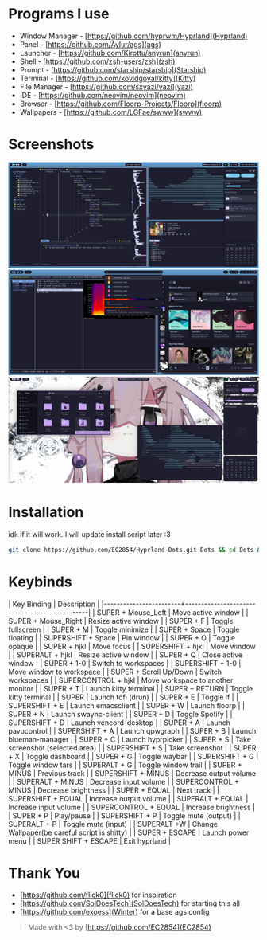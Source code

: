 # Programs I use
- Window Manager - [https://github.com/hyprwm/Hyprland](Hyprland)
- Panel - [https://github.com/Aylur/ags](ags)
- Launcher - [https://github.com/Kirottu/anyrun](anyrun)
- Shell - [https://github.com/zsh-users/zsh](zsh)
- Prompt - [https://github.com/starship/starship](Starship)
- Terminal - [https://github.com/kovidgoyal/kitty](Kitty)
- File Manager - [https://github.com/sxyazi/yazi](yazi)
- IDE - [https://github.com/neovim/neovim](neovim)
- Browser - [https://github.com/Floorp-Projects/Floorp](floorp)
- Wallpapers - [https://github.com/LGFae/swww](swww)

# Screenshots
![img 1](./screenshots/nvim-ags-shork-zsh.png) 
![img 2](./screenshots/anyrun-lf-spotify.png)
![img 3](./screenshots/purple!.png)
# Installation
idk if it will work. I will update install script later :3
``` sh
git clone https://github.com/EC2854/Hyprland-Dots.git Dots && cd Dots && ./install.sh
```

# Keybinds
| Key Binding            | Description                                   |
|------------------------+-----------------------------------------------|
| SUPER + Mouse_Left     | Move active window                            |
| SUPER + Mouse_Right    | Resize active window                          |
| SUPER + F              | Toggle fullscreen                             |
| SUPER + M              | Toggle minimize                               |
| SUPER + Space          | Toggle floating                               |
| SUPERSHIFT + Space     | Pin window                                    |
| SUPER + O              | Toggle opaque                                 |
| SUPER + hjkl           | Move focus                                    |
| SUPERSHIFT + hjkl      | Move window                                   |
| SUPERALT + hjkl        | Resize active window                          |
| SUPER + Q              | Close active window                           |
| SUPER + 1-0            | Switch to workspaces                          |
| SUPERSHIFT + 1-0       | Move window to workspace                      |
| SUPER + Scroll Up/Down | Switch workspaces                             |
| SUPERCONTROL + hjkl    | Move workspace to another monitor             |
| SUPER + T              | Launch kitty terminal                         |
| SUPER + RETURN         | Toggle kitty terminal                         |
| SUPER                  | Launch tofi (drun)                            |
| SUPER + E              | Toggle lf                                     |
| SUPERSHIFT + E         | Launch emacsclient                            |
| SUPER + W              | Launch floorp                                 |
| SUPER + N              | Launch swaync-client                          |
| SUPER + D              | Toggle Spotify                                |
| SUPERSHIFT + D         | Launch vencord-desktop                        |
| SUPER + A              | Launch pavucontrol                            |
| SUPERSHIFT + A         | Launch qpwgraph                               |
| SUPER + B              | Launch blueman-manager                        |
| SUPER + C              | Launch hyprpicker                             |
| SUPER + S              | Take screenshot  (selected area)              |
| SUPERSHIFT + S         | Take screenshot                               |
| SUPER + X              | Toggle dashboard                              |
| SUPER + G              | Toggle waybar                                 |
| SUPERSHIFT + G         | Toggle window tars                            |
| SUPERALT + G           | Toggle window trail                           |
| SUPER + MINUS          | Previous track                                |
| SUPERSHIFT + MINUS     | Decrease output volume                        |
| SUPERALT + MINUS       | Decrease input volume                         |
| SUPERCONTROL + MINUS   | Decrease brightness                           |
| SUPER + EQUAL          | Next track                                    |
| SUPERSHIFT + EQUAL     | Increase output volume                        |
| SUPERALT + EQUAL       | Increase input volume                         |
| SUPERCONTROL + EQUAL   | Increase brightness                           |
| SUPER + P              | Play/pause                                    |
| SUPERSHIFT + P         | Toggle mute (output)                          |
| SUPERALT + P           | Toggle mute (input)                           |
| SUPERALT +W            | Change Wallpaper(be careful script is shitty) |
| SUPER + ESCAPE         | Launch power menu                             |
| SUPER SHIFT + ESCAPE   | Exit hyprland                                 |

# Thank You
- [https://github.com/flick0](flick0) for inspiration
- [https://github.com/SolDoesTech](SolDoesTech) for starting this all
- [https://github.com/exoess](Winter) for a base ags config

> Made with <3 by [https://github.com/EC2854](EC2854)
